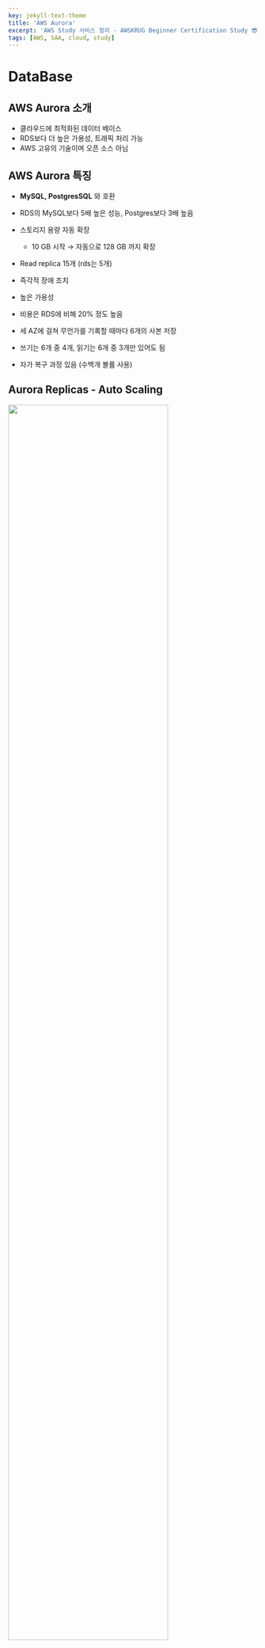 ```yaml
---
key: jekyll-text-theme
title: 'AWS Aurora'
excerpt: 'AWS Study 서비스 정리 - AWSKRUG Beginner Certification Study 😎'
tags: [AWS, SAA, cloud, study] 
---
```




# DataBase

## AWS Aurora 소개

* 클라우드에 최적화된 데이터 베이스 
* RDS보다 더 높은 가용성, 트래픽 처리 가능 
* AWS 고유의 기술이며 오픈 소스 아님



## AWS Aurora 특징

- **MySQL, PostgresSQL** 와 호환
- RDS의 MySQL보다 5배 높은 성능, Postgres보다 3배 높음 

- 스토리지 용량 자동 확장 
  - 10 GB 시작 → 자동으로 128 GB 까지 확장

- Read replica 15개 (rds는 5개)
- 즉각적 장애 조치
- 높은 가용성
- 비용은 RDS에 비해 20% 정도 높음
- 세 AZ에 걸쳐 무언가를 기록할 때마다 6개의 사본 저장
- 쓰기는 6개 중 4개, 읽기는 6개 중 3개만 있어도 됨
- 자가 복구 과정 있음 (수백개 볼륨 사용)



## Aurora Replicas - Auto Scaling

<img src ="https://user-images.githubusercontent.com/113915835/228489706-a698cae2-49b6-4eda-b586-f261fc20ca7a.png" width = "80%">

* Read replica에 Auto scaling 설정 가능

### Aurora – Custom Endpoints

<img src = "https://user-images.githubusercontent.com/113915835/228490029-9cf4357a-7616-468a-aa0b-2da5c9fd890f.png" width = "80%">

- 쿼리가 subset으로만 향하도록 할 수 있음
- Custom Endpoint 사용 시 Reader Endpoint 사용 안함. 

### Aurora Serverless

<img src = "https://user-images.githubusercontent.com/113915835/228490300-5cb86536-0a8f-4eaa-a5c5-f540bf210111.png" width = "60%">

- 실제 사용량에 기반한 자동 데이터베이스 인스턴스화와 자동 스케일을 가능
  - 비정기적, 간헐적, 또는 예측 불허한 워크로드에 유용
- 용량 계획을 세울 필요가 전혀 없으며 각 Aurora 인스턴스에 대해 매 초당 비용을 지불
- 하위 proxy fleet과 소통, 서버리스 방식으로 인스턴스 생성

<br/>

> **REFERENCE**
>
> [https://www.udemy.com/](https://www.udemy.com/) (AWS Certified Solutions Architect Associate, Stephane Maarek)
>
> [https://docs.aws.amazon.com/?nc2=h_ql_doc_do](https://docs.aws.amazon.com/?nc2=h_ql_doc_do)